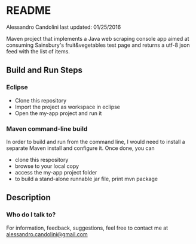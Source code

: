 # README #

Alessandro Candolini
last updated: 01/25/2016

Maven project that implements a Java web scraping console app aimed at consuming Sainsbury's fruit&vegetables test page and returns a utf-8 json feed with the list of items. 

## Build and Run Steps ##

### Eclipse ###

* Clone this repository 
* Import the project as workspace in eclipse
* Open the my-app project and run it

### Maven command-line build ###

In order to build and run from the command line, I would need to install a separate Maven install and configure it.
Once done, you can 
* clone this respository
* browse to your local copy
* access the my-app project folder 
* to build a stand-alone runnable jar file, print mvn package 


## Description ##



### Who do I talk to? ###

For information, feedback, suggestions, feel free to contact me at alessandro.candolini@gmail.com